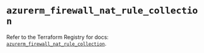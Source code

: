 # `azurerm_firewall_nat_rule_collection`

Refer to the Terraform Registry for docs: [`azurerm_firewall_nat_rule_collection`](https://registry.terraform.io/providers/hashicorp/azurerm/4.16.0/docs/resources/firewall_nat_rule_collection).
